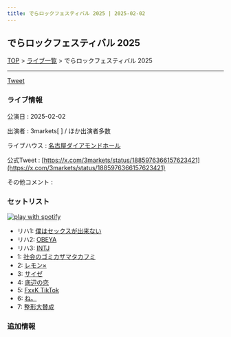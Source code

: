 ```yaml
---
title: でらロックフェスティバル 2025 | 2025-02-02
---
```

## でらロックフェスティバル 2025

[TOP](/setlist/) > [ライブ一覧](lives.html) > でらロックフェスティバル 2025

___

<a href="https://twitter.com/share?ref_src=twsrc%5Etfw" data-text="3markets[ ]セットリスト > でらロックフェスティバル 2025" class="twitter-share-button" data-via="3markets" data-hashtags="3markets" data-related="3markets" data-show-count="false">Tweet</a>

### ライブ情報

公演日
:    2025-02-02

出演者
:    3markets[ ] / ほか出演者多数

ライブハウス
:    [名古屋ダイアモンドホール](livehouse097.html)

公式Tweet
:    [https://x.com/3markets/status/1885976366157623421](https://x.com/3markets/status/1885976366157623421)

その他コメント
:    

### セットリスト


[![play with spotify](images/spotify-icon.png)](https://open.spotify.com/playlist/4PVUhzoFBsrYKkhmG3tKiW)



*  リハ1: [僕はセックスが出来ない](song006.html)
*  リハ2: [OBEYA](song021.html)
*  リハ3: [INTJ](song096.html)
*  1: [社会のゴミカザマタカフミ](song002.html)
*  2: [レモン×](song003.html)
*  3: [サイゼ](song004.html)
*  4: [底辺の恋](song008.html)
*  5: [FxxK TikTok](song082.html)
*  6: [ね。](song076.html)
*  7: [整形大賛成](song005.html)


### 追加情報






<script async src="https://platform.twitter.com/widgets.js" charset="utf-8"></script>